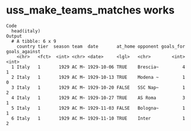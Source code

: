 # uss_make_teams_matches works

    Code
      head(italy)
    Output
      # A tibble: 6 x 9
        country tier  season team  date       at_home opponent goals_for goals_against
        <chr>   <fct>  <int> <chr> <date>     <lgl>   <chr>        <int>         <int>
      1 Italy   1       1929 AC M~ 1929-10-06 TRUE    Brescia~         4             1
      2 Italy   1       1929 AC M~ 1929-10-13 TRUE    Modena ~         1             0
      3 Italy   1       1929 AC M~ 1929-10-20 FALSE   SSC Nap~         1             2
      4 Italy   1       1929 AC M~ 1929-10-27 TRUE    AS Roma          3             1
      5 Italy   1       1929 AC M~ 1929-11-03 FALSE   Bologna~         1             1
      6 Italy   1       1929 AC M~ 1929-11-10 TRUE    Inter            1             2

